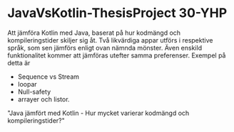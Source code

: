 # JavaVsKotlin-ThesisProject 30-YHP

Att jämföra Kotlin med Java, baserat på hur kodmängd och kompileringstider skiljer sig åt. Två likvärdiga appar utförs i respektive språk, som sen jämförs enligt ovan nämnda mönster.
Även enskild funktionalitet kommer att jämföras utefter samma preferenser. 
Exempel på detta är
- Sequence vs Stream
- loopar
- Null-safety
- arrayer och listor.


"Java jämfört med Kotlin - Hur mycket varierar kodmängd och kompileringstider?"
